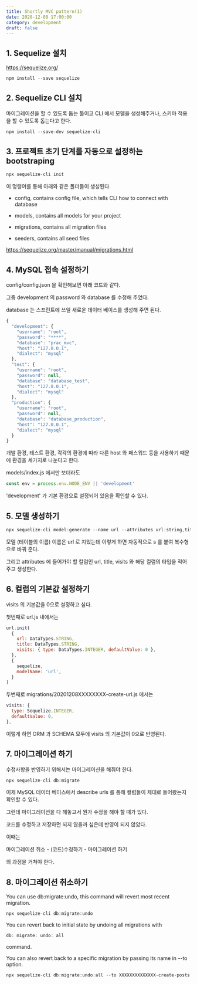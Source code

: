 ```yaml
---
title: Shortly MVC pattern(1)
date: 2020-12-08 17:00:00
category: development
draft: false
---
```


## 1. Sequelize 설치

https://sequelize.org/

```js
npm install --save sequelize
```

## 2. Sequelize CLI 설치

마이그레이션을 할 수 있도록 돕는 툴이고 CLI 에서 모델을 생성해주거나, 스키마 적용을 할 수 있도록 돕는다고 한다.

```js
npm install --save-dev sequelize-cli
```

## 3. 프로젝트 초기 단계를 자동으로 설정하는 bootstraping

```js
npx sequelize-cli init
```

이 명령어를 통해 아래와 같은 폴더들이 생성된다.

- config, contains config file, which tells CLI how to connect with database

- models, contains all models for your project

- migrations, contains all migration files

- seeders, contains all seed files

https://sequelize.org/master/manual/migrations.html

## 4. MySQL 접속 설정하기

config/config.json 을 확인해보면 아래 코드와 같다.

그중 development 의 password 와 database 를 수정해 주었다.

database 는 스프린트에 쓰일 새로운 데이터 베이스를 생성해 주면 된다.

```js
{
  "development": {
    "username": "root",
    "password": "****",
    "database": "prac_mvc",
    "host": "127.0.0.1",
    "dialect": "mysql"
  },
  "test": {
    "username": "root",
    "password": null,
    "database": "database_test",
    "host": "127.0.0.1",
    "dialect": "mysql"
  },
  "production": {
    "username": "root",
    "password": null,
    "database": "database_production",
    "host": "127.0.0.1",
    "dialect": "mysql"
  }
}
```

개발 환경, 테스트 환경, 각각의 환경에 따라 다른 host 와 패스워드 등을 사용하기 때문에 환경을 세가지로 나눈다고 한다.

models/index.js 에서만 보더라도

```js
const env = process.env.NODE_ENV || 'development'
```

'development' 가 기본 환경으로 설정되어 있음을 확인할 수 있다.

## 5. 모델 생성하기

```js
npx sequelize-cli model:generate --name url --attributes url:string,title:string,visits:integer
```

모델 (테이블의 이름) 이름은 url 로 지었는데 이렇게 하면 자동적으로 s 를 붙여 복수형으로 바꿔 준다.

그리고 attributes 에 들어가야 할 칼럼인 url, title, visits 와 해당 컬럼의 타입을 적어주고 생성한다.

## 6. 컬럼의 기본값 설정하기

visits 의 기본값을 0으로 설정하고 싶다.

첫번째로 url.js 내에서는

```js
url.init(
  {
    url: DataTypes.STRING,
    title: DataTypes.STRING,
    visits: { type: DataTypes.INTEGER, defaultValue: 0 },
  },
  {
    sequelize,
    modelName: 'url',
  }
)
```

두번째로 migrations/20201208XXXXXXXX-create-url.js 에서는

```js
visits: {
  type: Sequelize.INTEGER,
  defaultValue: 0,
},
```

이렇게 하면 ORM 과 SCHEMA 모두에 visits 의 기본값이 0으로 반영된다.

## 7. 마이그레이션 하기

수정사항을 반영하기 위해서는 마이그레이션을 해줘야 한다.

```js
npx sequelize-cli db:migrate
```

이제 MySQL 데이터 베이스에서 describe urls 를 통해 컬럼들이 제대로 들어왔는지 확인할 수 있다.

그런데 마이그레이션을 다 해놓고서 뭔가 수정을 해야 할 때가 있다.

코드를 수정하고 저장하면 되지 않을까 싶은데 반영이 되지 않았다.

이때는

마이그레이션 취소 - (코드)수정하기 - 마이그레이션 하기

의 과정을 거쳐야 한다.

## 8. 마이그레이션 취소하기

You can use db:migrate:undo, this command will revert most recent migration.

```js
npx sequelize-cli db:migrate:undo
```

You can revert back to initial state by undoing all migrations with

```js
db: migrate: undo: all
```

command.

You can also revert back to a specific migration by passing its name in --to option.

```js
npx sequelize-cli db:migrate:undo:all --to XXXXXXXXXXXXXX-create-posts.js
```
